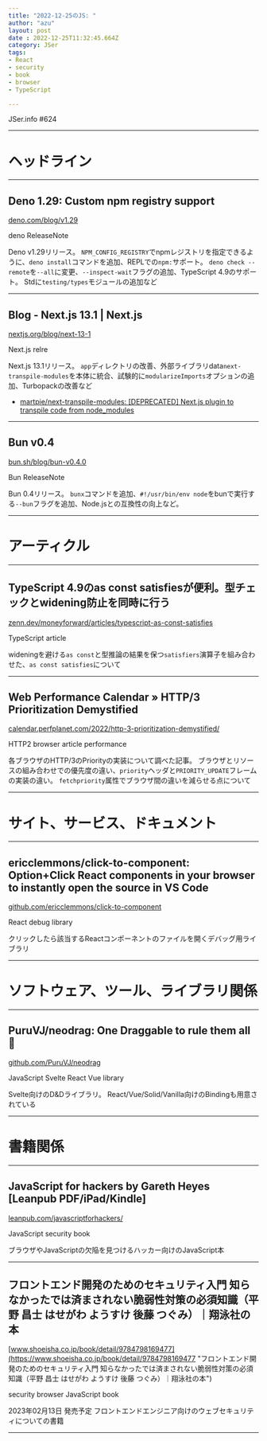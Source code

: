 ```yaml
---
title: "2022-12-25のJS: "
author: "azu"
layout: post
date : 2022-12-25T11:32:45.664Z
category: JSer
tags:
- React
- security
- book
- browser
- TypeScript

---
```


JSer.info #624

----

<h1 class="site-genre">ヘッドライン</h1>

----

## Deno 1.29: Custom npm registry support
[deno.com/blog/v1.29](https://deno.com/blog/v1.29 "Deno 1.29: Custom npm registry support")
<p class="jser-tags jser-tag-icon"><span class="jser-tag">deno</span> <span class="jser-tag">ReleaseNote</span></p>

Deno v1.29リリース。
`NPM_CONFIG_REGISTRY`でnpmレジストリを指定できるように、`deno install`コマンドを追加、REPLでの`npm:`サポート。
`deno check --remote`を`--all`に変更、`--inspect-wait`フラグの追加、TypeScript 4.9のサポート。
Stdに`testing/types`モジュールの追加など


----

## Blog - Next.js 13.1 | Next.js
[nextjs.org/blog/next-13-1](https://nextjs.org/blog/next-13-1 "Blog - Next.js 13.1 | Next.js")
<p class="jser-tags jser-tag-icon"><span class="jser-tag">Next.js</span> <span class="jser-tag">relre</span></p>

Next.js 13.1リリース。
`app`ディレクトリの改善、外部ライブラリdata`next-transpile-modules`を本体に統合、試験的に`modularizeImports`オプションの追加、Turbopackの改善など

- [martpie/next-transpile-modules: \[DEPRECATED\] Next.js plugin to transpile code from node\_modules](https://github.com/martpie/next-transpile-modules "martpie/next-transpile-modules: \[DEPRECATED\] Next.js plugin to transpile code from node\_modules")

----

## Bun v0.4
[bun.sh/blog/bun-v0.4.0](https://bun.sh/blog/bun-v0.4.0 "Bun v0.4")
<p class="jser-tags jser-tag-icon"><span class="jser-tag">Bun</span> <span class="jser-tag">ReleaseNote</span></p>

Bun 0.4リリース。
`bunx`コマンドを追加、`#!/usr/bin/env node`をbunで実行する`--bun`フラグを追加、Node.jsとの互換性の向上など。


----
<h1 class="site-genre">アーティクル</h1>

----

## TypeScript 4.9のas const satisfiesが便利。型チェックとwidening防止を同時に行う
[zenn.dev/moneyforward/articles/typescript-as-const-satisfies](https://zenn.dev/moneyforward/articles/typescript-as-const-satisfies "TypeScript 4.9のas const satisfiesが便利。型チェックとwidening防止を同時に行う")
<p class="jser-tags jser-tag-icon"><span class="jser-tag">TypeScript</span> <span class="jser-tag">article</span></p>

wideningを避ける`as const`と型推論の結果を保つ`satisfiers`演算子を組み合わせた、`as const satisfies`について


----

## Web Performance Calendar » HTTP/3 Prioritization Demystified
[calendar.perfplanet.com/2022/http-3-prioritization-demystified/](https://calendar.perfplanet.com/2022/http-3-prioritization-demystified/ "Web Performance Calendar » HTTP/3 Prioritization Demystified")
<p class="jser-tags jser-tag-icon"><span class="jser-tag">HTTP2</span> <span class="jser-tag">browser</span> <span class="jser-tag">article</span> <span class="jser-tag">performance</span></p>

各ブラウザのHTTP/3のPriorityの実装について調べた記事。
ブラウザとリソースの組み合わせでの優先度の違い、`priority`ヘッダと`PRIORITY_UPDATE`フレームの実装の違い。
`fetchpriority`属性でブラウザ間の違いを減らせる点について


----
<h1 class="site-genre">サイト、サービス、ドキュメント</h1>

----

## ericclemmons/click-to-component: Option+Click React components in your browser to instantly open the source in VS Code
[github.com/ericclemmons/click-to-component](https://github.com/ericclemmons/click-to-component "ericclemmons/click-to-component: Option+Click React components in your browser to instantly open the source in VS Code")
<p class="jser-tags jser-tag-icon"><span class="jser-tag">React</span> <span class="jser-tag">debug</span> <span class="jser-tag">library</span></p>

クリックしたら該当するReactコンポーネントのファイルを開くデバッグ用ライブラリ


----
<h1 class="site-genre">ソフトウェア、ツール、ライブラリ関係</h1>

----

## PuruVJ/neodrag: One Draggable to rule them all 💍
[github.com/PuruVJ/neodrag](https://github.com/PuruVJ/neodrag "PuruVJ/neodrag: One Draggable to rule them all 💍")
<p class="jser-tags jser-tag-icon"><span class="jser-tag">JavaScript</span> <span class="jser-tag">Svelte</span> <span class="jser-tag">React</span> <span class="jser-tag">Vue</span> <span class="jser-tag">library</span></p>

Svelte向けのD&Dライブラリ。
React/Vue/Solid/Vanilla向けのBindingも用意されている


----
<h1 class="site-genre">書籍関係</h1>

----

## JavaScript for hackers by Gareth Heyes \[Leanpub PDF/iPad/Kindle\]
[leanpub.com/javascriptforhackers/](https://leanpub.com/javascriptforhackers/ "JavaScript for hackers by Gareth Heyes \[Leanpub PDF/iPad/Kindle\]")
<p class="jser-tags jser-tag-icon"><span class="jser-tag">JavaScript</span> <span class="jser-tag">security</span> <span class="jser-tag">book</span></p>

ブラウザやJavaScriptの欠陥を見つけるハッカー向けのJavaScript本


----

## フロントエンド開発のためのセキュリティ入門 知らなかったでは済まされない脆弱性対策の必須知識（平野 昌士 はせがわ ようすけ 後藤 つぐみ）｜翔泳社の本
[www.shoeisha.co.jp/book/detail/9784798169477](https://www.shoeisha.co.jp/book/detail/9784798169477 "フロントエンド開発のためのセキュリティ入門 知らなかったでは済まされない脆弱性対策の必須知識（平野 昌士 はせがわ ようすけ 後藤 つぐみ）｜翔泳社の本")
<p class="jser-tags jser-tag-icon"><span class="jser-tag">security</span> <span class="jser-tag">browser</span> <span class="jser-tag">JavaScript</span> <span class="jser-tag">book</span></p>

2023年02月13日 発売予定
フロントエンドエンジニア向けのウェブセキュリティについての書籍


----
